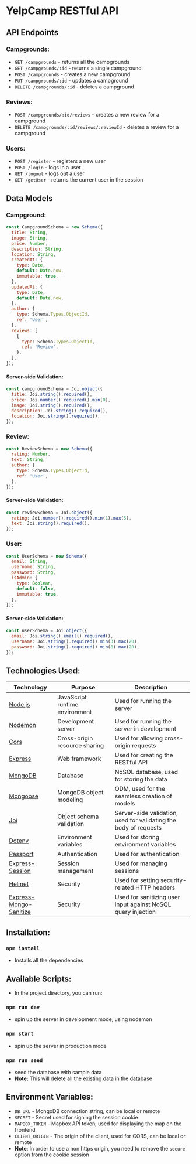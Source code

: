 # YelpCamp RESTful API

## API Endpoints

### Campgrounds:

- `GET /campgrounds` - returns all the campgrounds
- `GET /campgrounds/:id` - returns a single campground
- `POST /campgrounds` - creates a new campground
- `PUT /campgrounds/:id` - updates a campground
- `DELETE /campgrounds/:id` - deletes a campground

### Reviews:

- `POST /campgrounds/:id/reviews` - creates a new review for a campground
- `DELETE /campgrounds/:id/reviews/:reviewId` - deletes a review for a campground

### Users:

- `POST /register` - registers a new user
- `POST /login` - logs in a user
- `GET /logout` - logs out a user
- `GET /getUser` - returns the current user in the session

## Data Models

### Campground:

```js
const CampgroundSchema = new Schema({
  title: String,
  image: String,
  price: Number,
  description: String,
  location: String,
  createdAt: {
    type: Date,
    default: Date.now,
    immutable: true,
  },
  updatedAt: {
    type: Date,
    default: Date.now,
  },
  author: {
    type: Schema.Types.ObjectId,
    ref: 'User',
  },
  reviews: [
    {
      type: Schema.Types.ObjectId,
      ref: 'Review',
    },
  ],
});
```

#### Server-side Validation:

```js
const campgroundSchema = Joi.object({
  title: Joi.string().required(),
  price: Joi.number().required().min(0),
  image: Joi.string().required(),
  description: Joi.string().required(),
  location: Joi.string().required(),
});
```

### Review:

```js
const ReviewSchema = new Schema({
  rating: Number,
  text: String,
  author: {
    type: Schema.Types.ObjectId,
    ref: 'User',
  },
});
```

#### Server-side Validation:

```js
const reviewSchema = Joi.object({
  rating: Joi.number().required().min(1).max(5),
  text: Joi.string().required(),
});
```

### User:

```js
const UserSchema = new Schema({
  email: String,
  username: String,
  password: String,
  isAdmin: {
    type: Boolean,
    default: false,
    immutable: true,
  },
});
```

#### Server-side Validation:

```js
const userSchema = Joi.object({
  email: Joi.string().email().required(),
  username: Joi.string().required().min(3).max(20),
  password: Joi.string().required().min(8).max(20),
});
```

## Technologies Used:

| Technology                                                                     | Purpose                        | Description                                                      |
| ------------------------------------------------------------------------------ | ------------------------------ | ---------------------------------------------------------------- |
| [Node.js](https://nodejs.org/en/)                                              | JavaScript runtime environment | Used for running the server                                      |
| [Nodemon](https://npmjs.com/package/nodemon)                                   | Development server             | Used for running the server in development                       |
| [Cors](https://npmjs.com/package/cors)                                         | Cross-origin resource sharing  | Used for allowing cross-origin requests                          |
| [Express](http://expressjs.com/)                                               | Web framework                  | Used for creating the RESTful API                                |
| [MongoDB](https://mongodb.com/)                                                | Database                       | NoSQL database, used for storing the data                        |
| [Mongoose](https://mongoosejs.com/)                                            | MongoDB object modeling        | ODM, used for the seamless creation of models                    |
| [Joi](https://npmjs.com/package/joi)                                           | Object schema validation       | Server-side validation, used for validating the body of requests |
| [Dotenv](https://npmjs.com/package/dotenv)                                     | Environment variables          | Used for storing environment variables                           |
| [Passport](http://passportjs.org/)                                             | Authentication                 | Used for authentication                                          |
| [Express-Session](https://npmjs.com/package/express-session)                   | Session management             | Used for managing sessions                                       |
| [Helmet](https://helmetjs.github.io/)                                          | Security                       | Used for setting security-related HTTP headers                   |
| [Express-Mongo-Sanitize](https://www.npmjs.com/package/express-mongo-sanitize) | Security                       | Used for sanitizing user input against NoSQL query injection     |

## Installation:

### `npm install`

- Installs all the dependencies

## Available Scripts:

- In the project directory, you can run:

### `npm run dev`

- spin up the server in development mode, using nodemon

### `npm start`

- spin up the server in production mode

### `npm run seed`

- seed the database with sample data
- **Note:** This will delete all the existing data in the database

## Environment Variables:

- `DB_URL` - MongoDB connection string, can be local or remote
- `SECRET` - Secret used for signing the session cookie 
- `MAPBOX_TOKEN` - Mapbox API token, used for displaying the map on the frontend
- `CLIENT_ORIGIN` - The origin of the client, used for CORS, can be local or remote
- **Note**: In order to use a non https origin, you need to remove the `secure` option from the cookie session

